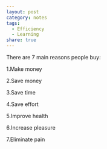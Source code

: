 ```yaml
---
layout: post
category: notes
tags:
  - Efficiency
  - Learning
share: true
---
```

There are 7 main reasons people buy:

1.Make money

2.Save money

3.Save time

4.Save effort

5.Improve health

6.Increase pleasure

7.Eliminate pain